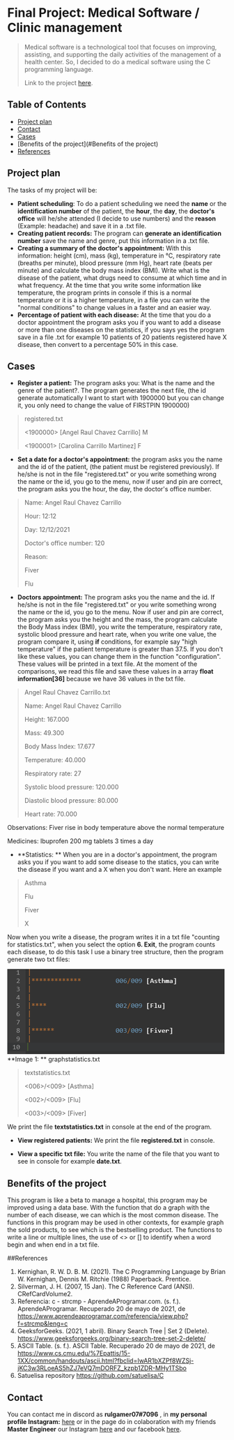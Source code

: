 # Final Project: Medical Software / Clinic management
>Medical software is a technological tool that focuses on improving, assisting, and supporting the daily activities of the management of a health center. So, I decided to do a medical software using the C programming language.
>
>Link to the project [here](https://github.com/rulgamer03/C/tree/main/PiaFinalProduct).

## Table of Contents
* [Project plan](#Project-plan)
* [Contact](#Contact)
* [Cases](#Cases)
* [Benefits of the project](#Benefits of the project)
* [References](#References)
<!-- * [License](#license) -->

## Project plan
The tasks of my project will be:
* **Patient scheduling**: To do a patient scheduling we need the **name** or the **identification number** of the patient, the **hour**, the **day**, the **doctor's office** will he/she attended (I decide to use numbers) and the **reason** (Example:  headache) and save it in a .txt file.
* **Creating patient records:**  The program can **generate an identification number** save the name and genre, put this information in a .txt file.
* **Creating a summary of the doctor's appointment:** With this information: height (cm), mass (kg), temperature in °C, respiratory rate (breaths per minute), blood pressure (mm Hg), heart rate (beats per minute) and calculate the body mass index (BMI). 
Write what is the disease of the patient, what drugs need to consume at which time and in what frequency. At the time that you write some information like temperature, the program prints in console if this is a normal temperature or it is a higher temperature, in a file you can write the "normal conditions" to change values in a faster and an easier way.
* **Percentage of patient with each disease:** At the time that you do a doctor appointment the program asks you if you want to add a disease or more than one diseases on the statistics, if you says yes the program save in a file .txt for example 10 patients of 20 patients registered have X disease, then convert to a percentage 50% in this case.
## Cases
- **Register a patient:** The program asks you: What is the name and the genre of the patient?. The program generates the next file, (the id generate automatically I want to start with 1900000 but you can change it, you only need to change the value of FIRSTPIN 1900000)
>registered.txt
>
><1900000> [Angel Raul Chavez Carrillo] M
>
><1900001> [Carolina Carrillo Martinez] F
>

- **Set a date for a doctor's appointment:** the program asks you the name and the id of the patient, (the patient must be registered previously). If he/she is not in the file "registered.txt" or you write something wrong the name or the id, you go to the menu, now if user and pin are correct, the program asks you the hour, the day,  the doctor's office number.
>Name: Angel Raul Chavez Carrillo
>
>Hour: 12:12
>
>Day: 12/12/2021
>
>Doctor's office number: 120
>
>Reason: 
>
>Fiver
>
>Flu
>
- **Doctors appointment:** The program asks you the name and the id.  If he/she is not in the file "registered.txt" or you write something wrong the name or the id, you go to the menu. Now if user and pin are correct, the program asks you the height and the mass, the program calculate the Body Mass index (BMI), you write the temperature, respiratory rate, systolic blood pressure and heart rate, when you write one value, the program compare it, using **if** conditions, for example say "high temperature" if the patient temperature is greater than 37.5. If you don't like these values, you can change them in the function "configuration".
These values will be printed in a text file. At the moment of the comparisons, we read this file and save these values in a array **float  information[36]** because we have 36 values in the txt file.

>Angel Raul Chavez Carrillo.txt
>
>Name: Angel Raul Chavez Carrillo
>
>Height: 167.000
>
>Mass: 49.300
>
>Body Mass Index: 17.677
>
>Temperature: 40.000
>
>Respiratory rate: 27
>
>Systolic blood pressure: 120.000
>
>Diastolic blood pressure: 80.000
>
>Heart rate: 70.000
>
Observations:
Fiver
rise in body temperature above the normal
temperature
>
Medicines:
Ibuprofen 200 mg
tablets 3 times a day

- **Statistics: ** When you are in a doctor's appointment, the program asks you if you want to add some disease to the statics, you can write the disease if you want and a X when you don't want. Here an example

>Asthma
>
>Flu
>
>Fiver
>
>X

Now when you write a disease, the program writes it in a txt file "counting for statistics.txt", when you select the option **6. Exit**, the program counts each disease, to do this task I use a binary tree structure, then the program generate two txt files:

![](https://github.com/rulgamer03/C/blob/main/PiaFinalProduct/graph.png?raw=true)
**Image 1: ** graphstatistics.txt


>textstatistics.txt
>
><006>/<009> [Asthma]
>
><002>/<009> [Flu]
>
><003>/<009> [Fiver]

We print the file **textstatistics.txt** in console at the end of the program.

- **View registered patients:** We print the file **registered.txt** in console.

- **View a specific txt file:** You write the name of the file that you want to see in console for example **date.txt**.

## Benefits of the project
This program is like a beta to manage a hospital, this program may be improved using a data base. With the function that do a graph with the number of each disease, we can which is the most common disease.
The functions in this program may be used in other contexts, for example graph the sold products, to see which is the bestselling product. The functions to write a line or multiple lines, the use of <> or [] to identify when a word begin and when end in a txt file.

##References
1. Kernighan, R. W. D. B. M. (2021). The C Programming Language by Brian W. Kernighan, Dennis M. Ritchie (1988) Paperback. Prentice.
2. Silverman, J. H. (2007, 15 Jan). The C Reference Card (ANSI). CRefCardVolume2.
3. Referencia: c - strcmp - AprendeAProgramar.com. (s. f.). AprendeAProgramar. Recuperado 20 de mayo de 2021, de https://www.aprendeaprogramar.com/referencia/view.php?f=strcmp&leng=c
4. GeeksforGeeks. (2021, 1 abril). Binary Search Tree | Set 2 (Delete). https://www.geeksforgeeks.org/binary-search-tree-set-2-delete/
5. ASCII Table. (s. f.). ASCII Table. Recuperado 20 de mayo de 2021, de https://www.cs.cmu.edu/%7Epattis/15-1XX/common/handouts/ascii.html?fbclid=IwAR1bXZPf8WZSj-jKC3w3RLoeAS5hZJ7eVQ7mDORFZ_kzpb1ZDR-MHy1TSbo
6. Satuelisa repository https://github.com/satuelisa/C



## Contact
You can contact me in discord as  **rulgamer07#7096** , in **my personal profile Instagram:** [here](https://www.instagram.com/bad_ruly/) or in the page do in colaboration with my friends **Master Engineer** our Instagram [here](https://www.instagram.com/masterengineer_oficial/?hl=es-la) and our facebook [here](https://www.facebook.com/MasterEngineerOficial/?notif_id=1609219250768490&notif_t=page_fan&ref=notif).

